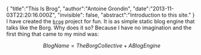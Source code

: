 {
    "title":"This Is Brog",
    "author":"Antoine Grondin",
    "date":"2013-11-03T22:20:16.000Z",
    "invisible": false,
    "abstract":"Introduction to this site."
}
I have created the [`brog`](https://github.com/aybabtme/brog) project for fun.  It is
as simple static blog engine that talks like the Borg.  Why does it so? Because I have no imagination and the first thing that came to my mind was:

$$BlogName = The Borg Collective + A Blog Engine$$
<script type="text/javascript" src="http://cdn.mathjax.org/mathjax/latest/MathJax.js?config=TeX-AMS-MML_HTMLorMML"></script>
<script type="text/javascript" src="/assets/js/highlight.min.js"></script>

<script>MathJax.Hub.Config({
  tex2jax: {inlineMath: [['$','$'], ['\\(','\\)']]}
});

hljs.initHighlightingOnLoad();</script>
